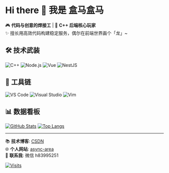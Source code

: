 # Hi there 👋 我是 盒马盒马

🎮 **代码与创意的焊接工** | 🚀 **C++ 后端核心玩家**  
✨ 擅长用高效代码构建稳定服务，偶尔在前端世界画个「龙」~

## 🛠️ 技术武装
![C++](https://img.shields.io/badge/C++-Expert-00599C?logo=cplusplus&logoColor=white&style=for-the-badge)
![Node.js](https://img.shields.io/badge/Node.js-20.0-339933?logo=nodedotjs&logoColor=white&style=for-the-badge)
![Vue](https://img.shields.io/badge/Vue-3.3-4FC08D?logo=vuedotjs&logoColor=white&style=for-the-badge)
![NestJS](https://img.shields.io/badge/NestJS-10.0-E0234E?logo=nestjs&logoColor=white&style=for-the-badge)

## 🔧 工具链
![VS Code](https://img.shields.io/badge/IDE-VS_Code-007ACC?logo=visualstudiocode&logoColor=white)
![Visual Studio](https://img.shields.io/badge/IDE-Visual_Studio-5C2D91?logo=visualstudio)
![Vim](https://img.shields.io/badge/Editor-Vim-019733?logo=vim)

## 📊 数据看板
[![GitHub Stats](https://github-readme-stats.vercel.app/api?username=box-hippopotamus&show_icons=true&theme=radical&hide_border=true&include_all_commits=true)](https://github.com/box-hippopotamus)
[![Top Langs](https://github-readme-stats.vercel.app/api/top-langs/?username=box-hippopotamus&layout=compact&theme=radical&hide_border=true)](https://github.com/box-hippopotamus)

---

📚 **技术博客**: [CSDN](https://blog.csdn.net/fsdfafsdsd)  
🌐 **个人网站**: [async-area](https://async-area.com/)  
📧 **联系我**: 微信 h83995251

[![Visits](https://komarev.com/ghpvc/?username=box-hippopotamus&color=blueviolet)](https://github.com/box-hippopotamus)
